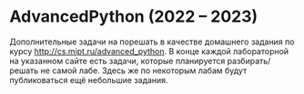 # AdvancedPython (2022 – 2023)

Дополнительные задачи на порешать в качестве домашнего задания по курсу http://cs.mipt.ru/advanced_python.
В конце каждой лабораторной на указанном сайте есть задачи, которые планируется разбирать/решать не самой лабе.
Здесь же по некоторым лабам будут публиковаться ещё небольшие задания.
